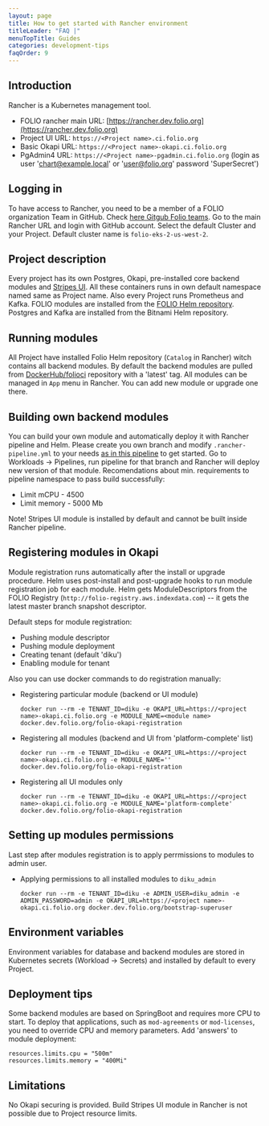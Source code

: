 ```yaml
---
layout: page
title: How to get started with Rancher environment
titleLeader: "FAQ |"
menuTopTitle: Guides
categories: development-tips
faqOrder: 9
---
```


## Introduction
Rancher is a Kubernetes management tool.

* FOLIO rancher main URL: [https://rancher.dev.folio.org](https://rancher.dev.folio.org)
* Project UI URL: `https://<Project name>.ci.folio.org`
* Basic Okapi URL: `https://<Project name>-okapi.ci.folio.org`
* PgAdmin4 URL: `https://<Project name>-pgadmin.ci.folio.org` (login as user 'chart@example.local' or 'user@folio.org' password 'SuperSecret')

## Logging in
To have access to Rancher, you need to be a member of a FOLIO organization Team in GitHub. Check [here Gitgub Folio teams](https://github.com/orgs/folio-org/teams).
Go to the main Rancher URL and login with GitHub account.
Select the default Cluster and your Project.
Default cluster name is `folio-eks-2-us-west-2`.

## Project description
Every project has its own Postgres, Okapi, pre-installed core backend modules and [Stripes UI](https://github.com/folio-org/platform-complete). All these containers runs in own default namespace named same as Project name.
Also every Project runs Prometheus and Kafka.
FOLIO modules are installed from the [FOLIO Helm repository](https://github.com/folio-org/folio-helm).
Postgres and Kafka are installed from the Bitnami Helm repository.

## Running modules
All Project have installed Folio Helm repository (`Catalog` in Rancher) witch contains all backend modules.
By default the backend modules are pulled from [DockerHub/folioci](https://hub.docker.com/u/folioci) repository with a 'latest' tag.
All modules can be managed in `App` menu in Rancher. You can add new module or upgrade one there.

## Building own backend modules
You can build your own module and automatically deploy it with Rancher pipeline and Helm.
Please create you own branch and modify `.rancher-pipeline.yml` to your needs [as in this pipeline](https://github.com/folio-org/mod-pubsub/blob/master/.rancher-pipeline.yml) to get started. Go to Workloads -> Pipelines, run pipeline for that branch and Rancher will deploy new version of that module.
Recomendations about min. requirements to pipeline namespace to pass build successfully:
  * Limit mCPU - 4500
  * Limit memory - 5000 Mb

Note! Stripes UI module is installed by default and cannot be built inside Rancher pipeline.

## Registering modules in Okapi
Module registration runs automatically after the install or upgrade procedure.
Helm uses post-install and post-upgrade hooks to run module registration job for each module.
Helm gets ModuleDescriptors from the FOLIO Registry (`http://folio-registry.aws.indexdata.com`) -- it gets the latest master branch snapshot descriptor.

Default steps for module registration:
  * Pushing module descriptor
  * Pushing module deployment
  * Creating tenant (default 'diku')
  * Enabling module for tenant

Also you can use docker commands to do registration manually:
  * Registering particular module (backend or UI module)
    ```
    docker run --rm -e TENANT_ID=diku -e OKAPI_URL=https://<project name>-okapi.ci.folio.org -e MODULE_NAME=<module name> docker.dev.folio.org/folio-okapi-registration
    ```
  * Registering all modules (backend and UI from 'platform-complete' list)
    ```
    docker run --rm -e TENANT_ID=diku -e OKAPI_URL=https://<project name>-okapi.ci.folio.org -e MODULE_NAME='' docker.dev.folio.org/folio-okapi-registration
    ```
  * Registering all UI modules only
    ```
    docker run --rm -e TENANT_ID=diku -e OKAPI_URL=https://<project name>-okapi.ci.folio.org -e MODULE_NAME='platform-complete' docker.dev.folio.org/folio-okapi-registration
    ```

## Setting up modules permissions
Last step after modules registration is to apply perrmissions to modules to admin user.

  * Applying permissions to all installed modules to `diku_admin`
    ```
    docker run --rm -e TENANT_ID=diku -e ADMIN_USER=diku_admin -e ADMIN_PASSWORD=admin -e OKAPI_URL=https://<project name>-okapi.ci.folio.org docker.dev.folio.org/bootstrap-superuser
    ```

## Environment variables
Environment variables for database and backend modules are stored in Kubernetes secrets (Workload -> Secrets) and installed by default to every Project.

## Deployment tips
Some backend modules are based on SpringBoot and requires more CPU to start.
To deploy that applications, such as `mod-agreements` or `mod-licenses`, you need to override CPU and memory parameters.
Add 'answers' to module deployment:
  ```
  resources.limits.cpu = "500m"
  resources.limits.memory = "400Mi"
  ```

## Limitations
No Okapi securing is provided.
Build Stripes UI module in Rancher is not possible due to Project resource limits.

<div class="folio-spacer-content"></div>
